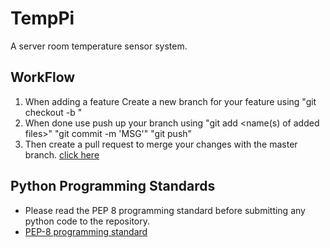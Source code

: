 # TempPi
A server room temperature sensor system.

## WorkFlow
1. When adding a feature Create a new branch for your feature using "git checkout -b <name of your new branch>"
2. When done use push up your branch using "git add <name(s) of added files>" "git commit -m 'MSG'" "git push"
3. Then create a pull request to merge your changes with the master branch. [click here](https://github.com/ccowmu/ccawmunity/compare) 
  
## Python Programming Standards
- Please read the PEP 8 programming standard before submitting any python code to the repository.
- [PEP-8 programming standard](https://www.python.org/dev/peps/pep-0008/#maximum-line-length)

